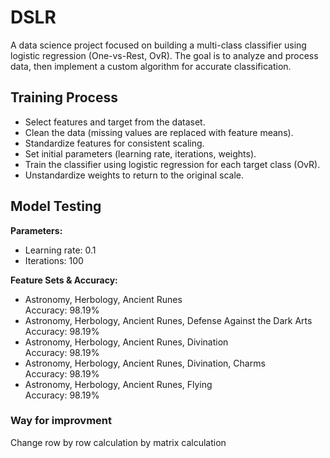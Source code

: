 # DSLR

A data science project focused on building a multi-class classifier using logistic regression (One-vs-Rest, OvR). The goal is to analyze and process data, then implement a custom algorithm for accurate classification.
## Training Process

- Select features and target from the dataset.
- Clean the data (missing values are replaced with feature means).
- Standardize features for consistent scaling.
- Set initial parameters (learning rate, iterations, weights).
- Train the classifier using logistic regression for each target class (OvR).
- Unstandardize weights to return to the original scale.

## Model Testing

**Parameters:**
- Learning rate: 0.1
- Iterations: 100

**Feature Sets & Accuracy:**
- Astronomy, Herbology, Ancient Runes  
  Accuracy: 98.19%
- Astronomy, Herbology, Ancient Runes, Defense Against the Dark Arts  
  Accuracy: 98.19%
- Astronomy, Herbology, Ancient Runes, Divination  
  Accuracy: 98.19%
- Astronomy, Herbology, Ancient Runes, Divination, Charms  
  Accuracy: 98.19%
- Astronomy, Herbology, Ancient Runes, Flying  
  Accuracy: 98.19%


### Way for improvment
Change row by row calculation by matrix calculation
